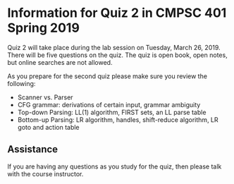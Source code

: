 # Information for Quiz 2 in CMPSC 401 Spring 2019

Quiz 2 will take place during the lab session on Tuesday, March 26, 2019.
There will be five questions on the quiz.
The quiz is open book, open notes, but online searches are not allowed.

As you prepare for the second quiz please make sure you review the following:

* Scanner vs. Parser
* CFG grammar: derivations of certain input, grammar ambiguity
* Top-down Parsing: LL(1) algorithm, FIRST sets, an LL parse table
* Bottom-up Parsing: LR algorithm, handles, shift-reduce algorithm, LR goto and action table

## Assistance

If you are having any questions as you study for the quiz, then please talk
with  the course instructor.
